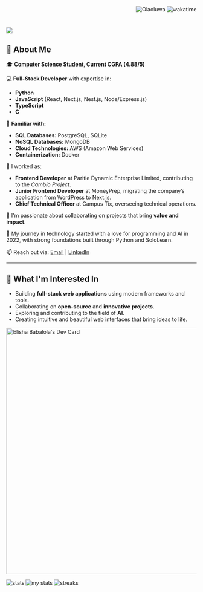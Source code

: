 
<div align="right">
<img src="https://visitor-badge.laobi.icu/badge?page_id=Olaoluwa2170.visitor-badge" alt="Olaoluwa">    
<img src="https://wakatime.com/badge/user/55d96111-0922-4b48-876c-f6a9818d927e.svg" alt="wakatime">    
</div>

<h1 align="left">
  <a href="https://git.io/typing-svg">
    <img src="https://readme-typing-svg.herokuapp.com/?lines=This+is+Babalola+Elisha;Nice+to+meet+you+%F0%9F%91%8B&left=true&size=30">
  </a>
</h1>
   
<h2>🌟 About Me</h2>

<p>🎓 <strong>Computer Science Student, Current CGPA (4.88/5)</strong></p>

<p>💻 <strong>Full-Stack Developer</strong> with expertise in:</p>
<ul>
  <li><strong>Python</strong></li>
  <li><strong>JavaScript</strong> (React, Next.js, Nest.js, Node/Express.js)</li>
  <li><strong>TypeScript</strong></li>
  <li><strong>C</strong></li>
</ul>

<p>🔧 <strong>Familiar with:</strong></p>
<ul>
  <li><strong>SQL Databases:</strong> PostgreSQL, SQLite</li>
  <li><strong>NoSQL Databases:</strong> MongoDB</li>
  <li><strong>Cloud Technologies:</strong> AWS (Amazon Web Services)</li>
  <li><strong>Containerization:</strong> Docker</li>
</ul>

<p>📂 I worked as:</p>
<ul>
  <li><strong>Frontend Developer</strong> at Paritie Dynamic Enterprise Limited, contributing to the <i>Cambio Project</i>.</li>
  <li><strong>Junior Frontend Developer</strong> at MoneyPrep, migrating the company’s application from WordPress to Next.js.</li>
  <li><strong>Chief Technical Officer</strong> at Campus Tix, overseeing technical operations.</li>
</ul>

<p>🤝 I'm passionate about collaborating on projects that bring <strong>value and impact</strong>.</p>

<p>🤖 My journey in technology started with a love for programming and AI in 2022, with strong foundations built through Python and SoloLearn.</p>

<p>📫 Reach out via: 
  <a href="mailto:elitebabson@gmail.com">Email</a> | 
  <a href=" https://www.linkedin.com/in/elisha-babalola/" target="_blank">LinkedIn</a>
</p>

<hr>

<h2>🚀 What I'm Interested In</h2>

<ul>
  <li>Building <strong>full-stack web applications</strong> using modern frameworks and tools.</li>
  <li>Collaborating on <strong>open-source</strong> and <strong>innovative projects</strong>.</li>
  <li>Exploring and contributing to the field of <strong>AI</strong>.</li>
  <li>Creating intuitive and beautiful web interfaces that bring ideas to life.</li>
</ul>


<a href="https://app.daily.dev/kingelite"><img src="https://api.daily.dev/devcards/v2/BLkXsHl2tNg02gfhqTV99.png?r=mnq&type=wide" width="652" alt="Elisha Babalola's Dev Card"/></a>


<img alt="stats" src="https://github-profile-trophy.vercel.app/?username=Olaoluwa2170&title=-Issues,-Reviews&theme=radical" align="left" />
<img alt="my stats" src="https://github-readme-stats.vercel.app/api?username=Olaoluwa2170&show_icons=true&theme=radical&hide_border=true&bg_color=135,2C3E50,4B79A1,2F2F4F,1B1B2F&title_color=FFD700&ring_color=FF4500" />


  
</h1>
<img alt="streaks" src="https://streak-stats.demolab.com/?user=Olaoluwa2170&theme=highcontrast" />
